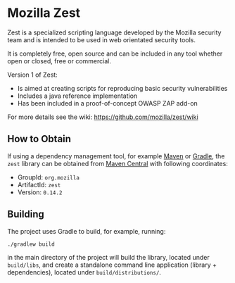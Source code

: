 Mozilla Zest
============

Zest is a specialized scripting language developed by the Mozilla security team and is intended to be used in 
web orientated security tools.

It is completely free, open source and can be included in any tool whether open or closed, free or commercial.

Version 1 of Zest:
* Is aimed at creating scripts for reproducing basic security vulnerabilities
* Includes a java reference implementation
* Has been included in a proof-of-concept OWASP ZAP add-on

For more details see the wiki: https://github.com/mozilla/zest/wiki

## How to Obtain

If using a dependency management tool, for example [Maven](https://maven.apache.org/) or [Gradle](https://gradle.org/), the
`zest` library can be obtained from [Maven Central](https://search.maven.org/) with following coordinates:

 * GroupId: `org.mozilla`
 * ArtifactId: `zest`
 * Version: `0.14.2`

## Building

The project uses Gradle to build, for example, running:

    ./gradlew build

in the main directory of the project will build the library, located under `build/libs`, and create a standalone command line
application (library + dependencies), located under `build/distributions/`.